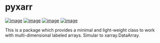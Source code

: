 # pyxarr
[![image](https://img.shields.io/pypi/v/pyxarr.svg?label=release)](https://github.com/rmvanhees/pyxarr/)
[![image](https://img.shields.io/pypi/l/pyxarr.svg)](https://github.com/rmvanhees/pyxarr/LICENSE)
[![image](https://img.shields.io/pypi/dm/pyxarr.svg)](https://pypi.org/project/pyxarr/)
[![image](https://img.shields.io/pypi/status/pyxarr.svg?label=status)](https://pypi.org/project/pyxarr/)

This is a package which provides a minimal and light-weight class to work with
multi-dimensional labeled arrays. Simular to xarray.DataArray. 
